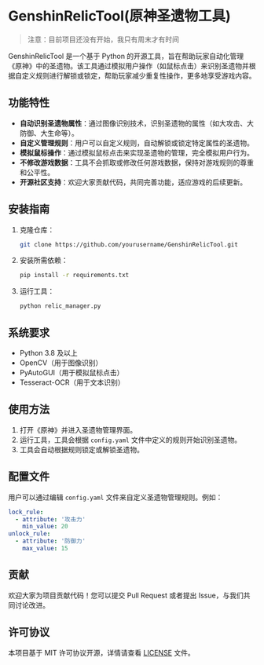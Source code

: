 # GenshinRelicTool(原神圣遗物工具)

> 注意：目前项目还没有开始，我只有周末才有时间

GenshinRelicTool 是一个基于 Python 的开源工具，旨在帮助玩家自动化管理《原神》中的圣遗物。该工具通过模拟用户操作（如鼠标点击）来识别圣遗物并根据自定义规则进行解锁或锁定，帮助玩家减少重复性操作，更多地享受游戏内容。

## 功能特性
- **自动识别圣遗物属性**：通过图像识别技术，识别圣遗物的属性（如大攻击、大防御、大生命等）。
- **自定义管理规则**：用户可以自定义规则，自动解锁或锁定特定属性的圣遗物。
- **模拟鼠标操作**：通过模拟鼠标点击来实现圣遗物的管理，完全模拟用户行为。
- **不修改游戏数据**：工具不会抓取或修改任何游戏数据，保持对游戏规则的尊重和公平性。
- **开源社区支持**：欢迎大家贡献代码，共同完善功能，适应游戏的后续更新。

## 安装指南

1. 克隆仓库：
   ```bash
   git clone https://github.com/yourusername/GenshinRelicTool.git
   ```
2. 安装所需依赖：
   ```bash
   pip install -r requirements.txt
   ```
3. 运行工具：
   ```bash
   python relic_manager.py
   ```

## 系统要求
- Python 3.8 及以上
- OpenCV（用于图像识别）
- PyAutoGUI（用于模拟鼠标点击）
- Tesseract-OCR（用于文本识别）

## 使用方法
1. 打开《原神》并进入圣遗物管理界面。
2. 运行工具，工具会根据 `config.yaml` 文件中定义的规则开始识别圣遗物。
3. 工具会自动根据规则锁定或解锁圣遗物。

## 配置文件
用户可以通过编辑 `config.yaml` 文件来自定义圣遗物管理规则。例如：
```yaml
lock_rule:
  - attribute: '攻击力'
    min_value: 20
unlock_rule:
  - attribute: '防御力'
    max_value: 15
```

## 贡献
欢迎大家为项目贡献代码！您可以提交 Pull Request 或者提出 Issue，与我们共同讨论改进。

## 许可协议
本项目基于 MIT 许可协议开源，详情请查看 [LICENSE](LICENSE) 文件。

